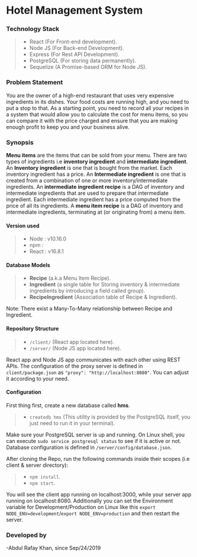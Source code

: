 # Hotel Management System


### Technology Stack

> - React (For Front-end development).
> - Node JS (For Back-end Development).
> - Express (For Rest API Development).
> - PostgreSQL (For storing data permanently).
> - Sequelize (A Promise-based ORM for Node JS).

### Problem Statement

You are the owner of a high-end restaurant that uses very expensive ingredients in its dishes. Your food costs are running high, and you need to put a stop to that. As a starting point, you need to record all your recipes in a system that would allow you to calculate the cost for menu items, so you can compare it with the price charged and ensure that you are making enough profit to keep you and your business alive.


### Synopsis

**Menu items** are the items that can be sold from your menu.
There are two types of ingredients i.e **inventory ingredient** and **intermediate ingredient**.
An **Inventory ingredient** is one that is bought from the market. Each inventory ingredient has a price.
An **Intermediate ingredient** is one that is created from a combination of one or more inventory/intermediate ingredients. 
An **intermediate ingredient recipe** is a DAG of inventory and intermediate ingredients that are used to prepare that intermediate ingredient.
Each intermediate ingredient has a price computed from the price of all its ingredients.
A **menu item recipe** is a DAG of inventory and intermediate ingredients, terminating at (or originating from) a menu item.

#### Version used

> - Node : v10.16.0
> - npm : 
> - React : v16.8.1

#### Database Models

> - **Recipe** (a.k.a Menu Item Recipe).
> - **Ingredient** (a single table for Storing inventory & intermediate ingredients by introducing a field called group).
> - **RecipeIngredient** (Association table of Recipe & Ingredient).

Note: There exist a Many-To-Many relationship between Recipe and Ingredient.

#### Repository Structure

> - ```/client/``` (React app located here).
> - ```/server/``` (Node JS app located here).

React app and Node JS app communicates with each other using REST APIs. The configuration of the proxy server is defined in ```client/package.json``` as ```"proxy": "http://localhost:8080"```. You can adjust it according to your need.

#### Configuration

First thing first, create a new database called **hms**.

> - ```createdb hms``` (This utility is provided by the PostgreSQL itself, you just need to run it in your terminal).

Make sure your PostgreSQL server is up and running. On Linux shell, you can execute ```sudo service postgresql status``` to see if it is active or not. Database configuration is defined in ```/server/config/database.json```.

After cloning the Repo, run the following commands inside their scopes (i.e client & server directory):

> - ```npm install```.
> - ```npm start```.

You will see the client app running on localhost:3000, while your server app running on localhost:8080. Additionally you can set the Environment variable for Development/Production on Linux like this ```export NODE_ENV=development```/```export NODE_ENV=production``` and then restart the server.


### Developed by
-Abdul Rafay Khan, since Sep/24/2019
